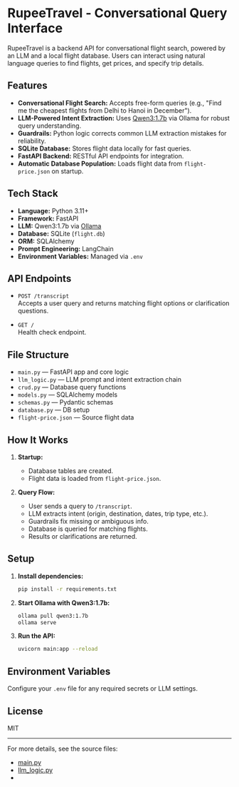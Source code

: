 # RupeeTravel - Conversational Query Interface

RupeeTravel is a backend API for conversational flight search, powered by an LLM and a local flight database. Users can interact using natural language queries to find flights, get prices, and specify trip details.

## Features

- **Conversational Flight Search:** Accepts free-form queries (e.g., "Find me the cheapest flights from Delhi to Hanoi in December").
- **LLM-Powered Intent Extraction:** Uses [Qwen3:1.7b](https://github.com/QwenLM/Qwen) via Ollama for robust query understanding.
- **Guardrails:** Python logic corrects common LLM extraction mistakes for reliability.
- **SQLite Database:** Stores flight data locally for fast queries.
- **FastAPI Backend:** RESTful API endpoints for integration.
- **Automatic Database Population:** Loads flight data from `flight-price.json` on startup.

## Tech Stack

- **Language:** Python 3.11+
- **Framework:** FastAPI
- **LLM:** Qwen3:1.7b via [Ollama](https://ollama.com/)
- **Database:** SQLite (`flight.db`)
- **ORM:** SQLAlchemy
- **Prompt Engineering:** LangChain
- **Environment Variables:** Managed via `.env`

## API Endpoints

- `POST /transcript`  
  Accepts a user query and returns matching flight options or clarification questions.

- `GET /`  
  Health check endpoint.

## File Structure

- `main.py` — FastAPI app and core logic
- `llm_logic.py` — LLM prompt and intent extraction chain
- `crud.py` — Database query functions
- `models.py` — SQLAlchemy models
- `schemas.py` — Pydantic schemas
- `database.py` — DB setup
- `flight-price.json` — Source flight data

## How It Works

1. **Startup:**  
   - Database tables are created.
   - Flight data is loaded from `flight-price.json`.

2. **Query Flow:**  
   - User sends a query to `/transcript`.
   - LLM extracts intent (origin, destination, dates, trip type, etc.).
   - Guardrails fix missing or ambiguous info.
   - Database is queried for matching flights.
   - Results or clarifications are returned.

## Setup

1. **Install dependencies:**
   ```sh
   pip install -r requirements.txt
   ```

2. **Start Ollama with Qwen3:1.7b:**
   ```sh
   ollama pull qwen3:1.7b
   ollama serve
   ```

3. **Run the API:**
   ```sh
   uvicorn main:app --reload
   ```

## Environment Variables

Configure your `.env` file for any required secrets or LLM settings.

## License

MIT

---

For more details, see the source files:
- [main.py](main.py)
- [llm_logic.py](llm_logic.py)
-